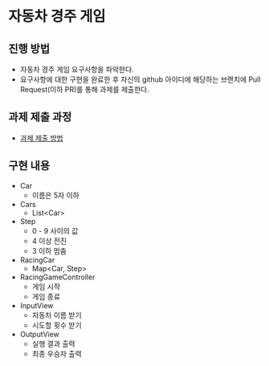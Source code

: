 # 자동차 경주 게임

## 진행 방법

* 자동차 경주 게임 요구사항을 파악한다.
* 요구사항에 대한 구현을 완료한 후 자신의 github 아이디에 해당하는 브랜치에 Pull Request(이하 PR)를 통해 과제를 제출한다.

## 과제 제출 과정

* [과제 제출 방법](https://github.com/next-step/nextstep-docs/tree/master/precourse)

## 구현 내용

* Car
  * 이름은 5자 이하
* Cars
  * List\<Car>
* Step
  * 0 - 9 사이의 값
  * 4 이상 전진
  * 3 이하 멈춤
* RacingCar
  * Map<Car, Step>
* RacingGameController
  * 게임 시작
  * 게임 종료
* InputView
  * 자동차 이름 받기
  * 시도할 횟수 받기
* OutputView
  * 실행 결과 출력
  * 최종 우승자 출력